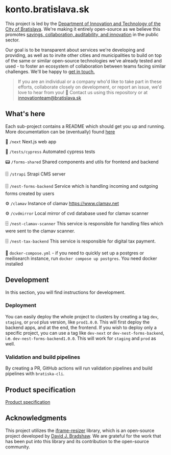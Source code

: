 # konto.bratislava.sk

This project is led by the [Department of Innovation and Technology of the City of Bratislava](https://inovacie.bratislava.sk). We're making it entirely open-source as we believe this promotes [savings, collaboration, auditability, and innovation](https://publiccode.eu) in the public sector.

Our goal is to be transparent about services we're developing and providing, as well as to invite other cities and municipalities to build on top of the same or similar open-source technologies we've already tested and used - to foster an ecosystem of collaboration between teams facing similar challenges. We'll be happy to [get in touch.](mailto:innovationteam@bratislava.sk)

> If you are an individual or a company who'd like to take part in these efforts, collaborate closely on development, or report an issue, we'd love to hear from you! 🙌 Contact us using this repository or at [innovationteam@bratislava.sk](mailto:innovationteam@bratislava.sk)

## What's here

Each sub-project contains a README which should get you up and running. More documentation can be (eventually) found [here](https://bratislava.github.io)

🏡 `/next` Next.js web app

👀 `/tests/cypress` Automated cypress tests

📟 `/forms-shared` Shared components and utils for frontend and backend

🗄️ `/strapi` Strapi CMS server

🗄️ `/nest-forms-backend` Service which is handling incoming and outgoing forms created by users

⚙️️ `/clamav` Instance of clamav https://www.clamav.net

⚙️️ `/cvdmirror` Local mirror of cvd database used for clamav scanner

🗄️ `/nest-clamav-scanner` This service is responsible for handling files which were sent to the clamav scanner.

🗄️ `/nest-tax-backend` This service is responsible for digital tax payment.

🐳 `docker-compose.yml` - if you need to quickly set up a postgres or meilisearch instance, run `docker compose up postgres`. You need docker installed

## Development

In this section, you will find instructions for development.

### Deployment

You can easily deploy the whole project to clusters by creating a tag `dev`, `staging`, or `prod` plus version, like `prod1.0.0`. This will first deploy the backend apps, and at the end, the frontend.
If you wish to deploy only a specific project, you can use a tag like `dev-next` or `dev-nest-forms-backend`, i.e. `dev-nest-forms-backend1.0.0`. This will work for `staging` and `prod` as well.

### Validation and build pipelines

By creating a PR, GitHub actions will run validation pipelines and build pipelines with `bratiska-cli`.

## Product specification

[Product specification](https://magistratba.sharepoint.com/:w:/s/InnovationTeam/Ee7urGwpSLBGnhyBYT5OJyAB9yPAd8xctA2I_xU6rYWbuA?e=ofobAR)

## Acknowledgments

This project utilizes the [iframe-resizer](https://github.com/davidjbradshaw/iframe-resizer) library, which is an open-source project developed by [David J. Bradshaw](https://github.com/davidjbradshaw). We are grateful for the work that has been put into this library and its contribution to the open-source community.
